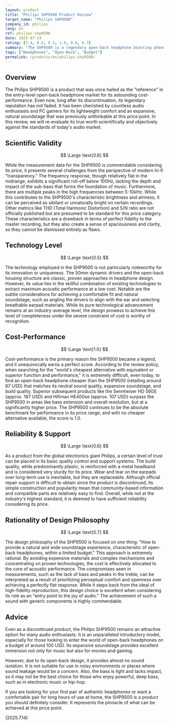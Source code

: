 ```yaml
---
layout: product
title: "Philips SHP9500 Product Review"
target_name: "Philips SHP9500"
company_id: philips
lang: en
ref: philips-shp9500
date: 2025-07-14
rating: [3.4, 0.6, 0.5, 1.0, 0.6, 0.7]
summary: "The SHP9500 is a legendary open-back headphone boasting phenomenal cost-performance. While it offers a neutral and expansive soundstage beloved by many audiophiles, its limitations in bass quantity and treble refinement reflect its price point."
tags: ["Headphones", "Open-Back", "Budget"]
permalink: /products/en/philips-shp9500/
---
```


## Overview

The Philips SHP9500 is a product that was once hailed as the "reference" in the entry-level open-back headphone market for its astounding cost-performance. Even now, long after its discontinuation, its legendary reputation has not faded. It has been cherished by countless audio enthusiasts and PC gamers for its lightweight comfort and an expansive, natural soundstage that was previously unthinkable at this price point. In this review, we will re-evaluate its true worth scientifically and objectively against the standards of today's audio market.

## Scientific Validity

$$ \Large \text{0.6} $$

While the measurement data for the SHP9500 is commendable considering its price, it presents several challenges from the perspective of modern hi-fi "transparency." The frequency response, though relatively flat in the midrange, exhibits a significant roll-off below 100Hz, lacking the depth and impact of the sub-bass that forms the foundation of music. Furthermore, there are multiple peaks in the high frequencies between 5-10kHz. While this contributes to the SHP9500's characteristic brightness and airiness, it can be perceived as sibilant or unnaturally bright on certain recordings. Other metrics like THD (Total Harmonic Distortion) and S/N ratio are not officially published but are presumed to be standard for this price category. These characteristics are a drawback in terms of perfect fidelity to the master recording, but they also create a sense of spaciousness and clarity, so they cannot be dismissed entirely as flaws.

## Technology Level

$$ \Large \text{0.5} $$

The technology employed in the SHP9500 is not particularly noteworthy for its innovation or uniqueness. The 50mm dynamic drivers and the open-back housing structure are classic, proven approaches in headphone design. However, its value lies in the skillful combination of existing technologies to extract maximum acoustic performance at a low cost. Notable are the subtle considerations for achieving a comfortable fit and natural soundstage, such as angling the drivers to align with the ear and selecting breathable earpad materials. While its pure technological advancement remains at an industry-average level, the design prowess to achieve this level of completeness under the severe constraint of cost is worthy of recognition.

## Cost-Performance

$$ \Large \text{1.0} $$

Cost-performance is the primary reason the SHP9500 became a legend, and it unequivocally earns a perfect score. According to the review policy, when searching for the "world's cheapest alternative with equivalent or superior function and performance," it is extremely difficult, even today, to find an open-back headphone cheaper than the SHP9500 (retailing around 67 USD) that matches its neutral sound quality, expansive soundstage, and build quality. Superior subsequent products like the Sennheiser HD 560S (approx. 167 USD) and Hifiman HE400se (approx. 107 USD) surpass the SHP9500 in areas like bass extension and overall resolution, but at a significantly higher price. The SHP9500 continues to be the absolute benchmark for performance in its price range, and with no cheaper alternative available, the score is 1.0.

## Reliability & Support

$$ \Large \text{0.6} $$

As a product from the global electronics giant Philips, a certain level of trust can be placed in its basic quality control and support systems. The build quality, while predominantly plastic, is reinforced with a metal headband and is considered very sturdy for its price. Wear and tear on the earpads over long-term use is inevitable, but they are replaceable. Although official repair support is difficult to obtain since the product is discontinued, its simple construction and popularity mean that community-based information and compatible parts are relatively easy to find. Overall, while not at the industry's highest standard, it is deemed to have sufficient reliability considering its price.

## Rationality of Design Philosophy

$$ \Large \text{0.7} $$

The design philosophy of the SHP9500 is focused on one thing: "How to provide a natural and wide soundstage experience, characteristic of open-back headphones, within a limited budget." This approach is extremely rational. By avoiding expensive materials and complex mechanisms and concentrating on proven technologies, the cost is effectively allocated to the core of acoustic performance. The compromises seen in measurements, such as the lack of bass and peaks in the treble, can be interpreted as a result of prioritizing perceptual comfort and openness over achieving a perfectly flat response. While it steps back from the ideal of high-fidelity reproduction, this design choice is excellent when considering its role as an "entry point to the joy of audio." The achievement of such a sound with generic components is highly commendable.

## Advice

Even as a discontinued product, the Philips SHP9500 remains an attractive option for many audio enthusiasts. It is an unparalleled introductory model, especially for those looking to enter the world of open-back headphones on a budget of around 100 USD. Its expansive soundstage provides excellent immersion not only for music but also for movies and gaming.

However, due to its open-back design, it provides almost no sound isolation. It is not suitable for use in noisy environments or places where sound leakage would be a concern. Also, the bass is light and lacks impact, so it may not be the best choice for those who enjoy powerful, deep bass, such as in electronic music or hip-hop.

If you are looking for your first pair of authentic headphones or want a comfortable pair for long hours of use at home, the SHP9500 is a product you should definitely consider. It represents the pinnacle of what can be achieved at this price point.

(2025.7.14) 